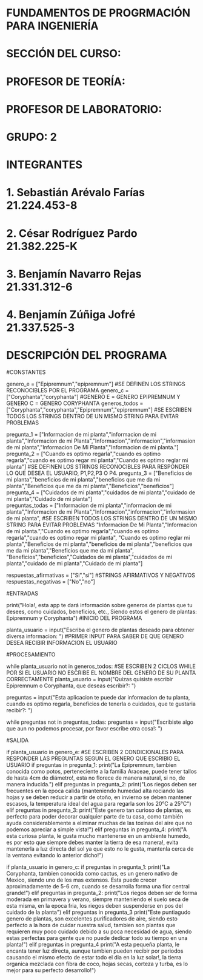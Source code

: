 # FUNDAMENTOS DE PROGRMACIÓN PARA INGENIERÍA
# SECCIÓN DEL CURSO:
# PROFESOR DE TEORÍA:
# PROFESOR DE LABORATORIO:
# GRUPO: 2
# INTEGRANTES
# 1. Sebastián Arévalo Farías 21.224.453-8
# 2. César Rodríguez Pardo 21.382.225-K
# 3. Benjamín Navarro Rejas 21.331.312-6
# 4. Benjamín Zúñiga Jofré 21.337.525-3
# DESCRIPCIÓN DEL PROGRAMA 

#CONSTANTES

genero_e = ["Epipremnum","epipremnum"] #SE DEFINEN LOS STRINGS RECONOCIBLES POR EL PROGRAMA 
genero_c = ["Coryphanta","coryphanta"] #GENERO E = GENERO EPIPREMNUM Y GENERO C = GENERO CORYPHANTA
generos_todos = ["Coryphanta","coryphanta","Epipremnum","epipremnum"] #SE ESCRIBEN TODOS LOS STRINGS DENTRO DE UN MISMO STRING PARA EVITAR PROBLEMAS

pregunta_1 = ["Informacion de mi planta","informacion de mi planta","Informacion de mi Planta","Informacion","informacion","informasion de mi planta","Informacion De Mi Planta","Informacion de mi planta."]
pregunta_2 = ["Cuando es optimo regarla","cuando es optimo regarla","cuando es optimo regar mi planta","Cuando es optimo reglar mi planta"] #SE DEFINEN LOS STRINGS RECONOCIBLES PARA RESPONDER LO QUE DESEA EL USUARIO, P1,P2,P3 O P4.
pregunta_3 = ["Beneficios de mi planta","beneficios de mi planta","beneficios que me da mi planta","Beneficios que me da mi planta","Beneficios","beneficios"]
pregunta_4 = ["Cuidados de mi planta","cuidados de mi planta","cuidado de mi planta","Cuidado de mi planta"]  
preguntas_todas = ["Informacion de mi planta","informacion de mi planta","Informacion de mi Planta","Informacion","informacion","informasion de mi planta", #SE ESCRIBEN TODOS LOS STRINGS DENTRO DE UN MISMO STRING PARA EVITAR PROBLEMAS
                   "Informacion De Mi Planta","Informacion de mi planta.","Cuando es optimo regarla","cuando es optimo regarla","cuando es optimo regar mi planta",
                   "Cuando es optimo reglar mi planta","Beneficios de mi planta","beneficios de mi planta","beneficios que me da mi planta","Beneficios que me da mi planta",
                   "Beneficios","beneficios","Cuidados de mi planta","cuidados de mi planta","cuidado de mi planta","Cuidado de mi planta"]

respuestas_afirmativas = ["Si","si"] #STRINGS AFIRMATIVOS Y NEGATIVOS
respuestas_negativas = ["No","no"]

#ENTRADAS

print("Hola!, esta app te dará información sobre generos de plantas que tu desees, como cuidados, beneficios, etc., Siendo estos el genero de plantas: Epipremnum y Coryphanta") #INICIO DEL PROGRAMA

planta_usuario = input("Escriba el genero de plantas deseado para obtener diversa informacion: ") #PRIMER INPUT PARA SABER DE QUE GENERO DESEA RECIBIR INFORMACION EL USUARIO

#PROCESAMIENTO

while planta_usuario not in generos_todos: #SE ESCRIBEN 2 CICLOS WHILE POR SI EL USUARIO NO ESCRIBE EL NOMBRE DEL GENERO DE SU PLANTA CORRECTAMENTE
    planta_usuario = input("Quizas quisiste escribir Epipremnum o Coryphanta, que deseas escribir?: ")

preguntas = input("Esta aplicacion te puede dar informacion de tu planta, cuando es optimo regarla, beneficios de tenerla o cuidados, que te gustaria recibir?: ")

while preguntas not in preguntas_todas:
    preguntas = input("Escribiste algo que aun no podemos procesar, por favor escribe otra cosa!: ")

#SALIDA

if planta_usuario in genero_e: #SE ESCRIBEN 2 CONDICIONALES PARA RESPONDER LAS PREGUNTAS SEGUN EL GENERO QUE ESCRIBIO EL USUARIO
    if preguntas in pregunta_1:
        print("La Epipremnum, tambien conocida como potos, perteneciente a la familia Araceae, puede tener tallos de hasta 4cm de diámetro!, esta no florece de manera natural, si no, de manera inducida.")
    elif preguntas in pregunta_2:
        print("Los riegos deben ser frecuentes en la epoca calida (manteniendo humedad alta rociando las hojas y se deben reducir a partir de otoño, en invierno se deben mantener escasos, la temperatura ideal del agua para regarla son los 20°C a 25°C")
    elif preguntas in pregunta_3:
        print("Este genero tan curioso de plantas, es perfecto para poder decorar cualquier parte de tu casa, como también ayuda considerablemente a eliminar muchas de las toxinas del aire que no podemos apreciar a simple vista!")
    elif preguntas in pregunta_4:
        print("A esta curiosa planta, le gusta mucho mantenerse en un ambiente humedo, es por esto que siempre debes manter la tierra de esa manera!, evita mantenerla a luz directa del sol ya que esto no le gusta, mantenla cerca de la ventana evitando lo anterior dicho!")

if planta_usuario in genero_c:
    if preguntas in pregunta_1:
        print("La Coryphanta, tambien conocida como cactus, es un genero nativo de Mexico, siendo uno de los mas extensos. Esta puede crecer aproximadamente de 5-6 cm, cuando se desarrolla forma una flor central grande!")
    elif preguntas in pregunta_2:
        print("Los riegos deben ser de forma moderada en primavera y verano, siempre manteniendo el suelo seca de esta misma, en la epoca fria, los riegos deben suspenderse en pos del cuidado de la planta")
    elif preguntas in pregunta_3
        print("Este puntiagudo genero de plantas, son excelentes purificadores de aire, siendo esto perfecto a la hora de cuidar nuestra salud, tambien son plantas que requieren muy poco cuidado debido a su poca necesidad de agua, siendo estas perfectas para gente que no puede dedicar todo su tiempo en una planta!")
    elif preguntas in pregunta_4
        print("A esta pequeña planta, le encanta tener luz directa, aunque tambien pueden recibir por periodos causando el mismo efecto de estar todo el dia en la luz solar!, la tierra organica mezclada con fibra de coco, hojas secas, corteza y turba, es lo mejor para su perfecto desarrollo!")
